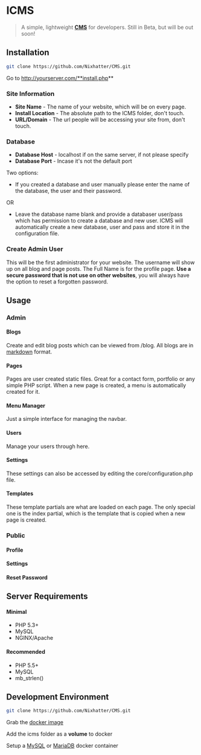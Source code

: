 # ICMS
> A simple, lightweight **[CMS](https://en.wikipedia.org/wiki/Content_management_system)** for developers. Still in Beta, but will be out soon!

## Installation
```sh
git clone https://github.com/Nixhatter/CMS.git
```
Go to http://yourserver.com/**install.php**

### Site Information
* **Site Name** - The name of your website, which will be on every page.
* **Install Location** - The absolute path to the ICMS folder, don't touch.
* **URL/Domain** - The url people will be accessing your site from, don't touch.

### Database
* **Database Host** - localhost if on the same server, if not please specify
* **Database Port** - Incase it's not the default port

Two options:

* If you created a database and user manually please enter the name of the database, the user and their password.

OR

* Leave the database name blank and provide a databaser user/pass which has permission to create a database and new user. ICMS will automatically create a new database, user and pass and store it in the configuration file.

### Create Admin User
This will be the first administrator for your website. The username will show up on all blog and page posts. The Full Name is for the profile page. **Use a secure password that is not use on other websites**, you will always have the option to reset a forgotten password.

## Usage

### Admin
#### Blogs
Create and edit blog posts which can be viewed from /blog. All blogs are in [markdown](http://parsedown.org/demo) format.
#### Pages
Pages are user created static files. Great for a contact form, portfolio or any simple PHP script. When a new page is created, a menu is automatically created for it.
#### Menu Manager
Just a simple interface for managing the navbar.
#### Users
Manage your users through here. 
#### Settings
These settings can also be accessed by editing the core/configuration.php file.
#### Templates
These template partials are what are loaded on each page. The only special one is the index partial, which is the template that is copied when a new page is created.

### Public
#### Profile
#### Settings
#### Reset Password

## Server Requirements
#### Minimal
- PHP 5.3+ 
- MySQL
- NGINX/Apache

#### Recommended
- PHP 5.5+ 
- MySQL
- mb_strlen()

## Development Environment
```sh
git clone https://github.com/Nixhatter/CMS.git
```
Grab the [docker image](https://hub.docker.com/r/nixhatter/icms-docker/)

Add the icms folder as a **volume** to docker

Setup a [MySQL](https://hub.docker.com/_/mysql/) or [MariaDB](https://hub.docker.com/_/mariadb/) docker container

